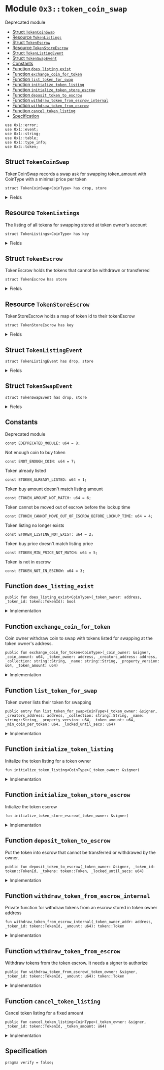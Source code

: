 
<a id="0x3_token_coin_swap"></a>

# Module `0x3::token_coin_swap`

Deprecated module


-  [Struct `TokenCoinSwap`](#0x3_token_coin_swap_TokenCoinSwap)
-  [Resource `TokenListings`](#0x3_token_coin_swap_TokenListings)
-  [Struct `TokenEscrow`](#0x3_token_coin_swap_TokenEscrow)
-  [Resource `TokenStoreEscrow`](#0x3_token_coin_swap_TokenStoreEscrow)
-  [Struct `TokenListingEvent`](#0x3_token_coin_swap_TokenListingEvent)
-  [Struct `TokenSwapEvent`](#0x3_token_coin_swap_TokenSwapEvent)
-  [Constants](#@Constants_0)
-  [Function `does_listing_exist`](#0x3_token_coin_swap_does_listing_exist)
-  [Function `exchange_coin_for_token`](#0x3_token_coin_swap_exchange_coin_for_token)
-  [Function `list_token_for_swap`](#0x3_token_coin_swap_list_token_for_swap)
-  [Function `initialize_token_listing`](#0x3_token_coin_swap_initialize_token_listing)
-  [Function `initialize_token_store_escrow`](#0x3_token_coin_swap_initialize_token_store_escrow)
-  [Function `deposit_token_to_escrow`](#0x3_token_coin_swap_deposit_token_to_escrow)
-  [Function `withdraw_token_from_escrow_internal`](#0x3_token_coin_swap_withdraw_token_from_escrow_internal)
-  [Function `withdraw_token_from_escrow`](#0x3_token_coin_swap_withdraw_token_from_escrow)
-  [Function `cancel_token_listing`](#0x3_token_coin_swap_cancel_token_listing)
-  [Specification](#@Specification_1)


<pre><code>use 0x1::error;<br/>use 0x1::event;<br/>use 0x1::string;<br/>use 0x1::table;<br/>use 0x1::type_info;<br/>use 0x3::token;<br/></code></pre>



<a id="0x3_token_coin_swap_TokenCoinSwap"></a>

## Struct `TokenCoinSwap`

TokenCoinSwap records a swap ask for swapping token_amount with CoinType with a minimal price per token


<pre><code>struct TokenCoinSwap&lt;CoinType&gt; has drop, store<br/></code></pre>



<details>
<summary>Fields</summary>


<dl>
<dt>
<code>token_amount: u64</code>
</dt>
<dd>

</dd>
<dt>
<code>min_price_per_token: u64</code>
</dt>
<dd>

</dd>
</dl>


</details>

<a id="0x3_token_coin_swap_TokenListings"></a>

## Resource `TokenListings`

The listing of all tokens for swapping stored at token owner&apos;s account


<pre><code>struct TokenListings&lt;CoinType&gt; has key<br/></code></pre>



<details>
<summary>Fields</summary>


<dl>
<dt>
<code>listings: table::Table&lt;token::TokenId, token_coin_swap::TokenCoinSwap&lt;CoinType&gt;&gt;</code>
</dt>
<dd>

</dd>
<dt>
<code>listing_events: event::EventHandle&lt;token_coin_swap::TokenListingEvent&gt;</code>
</dt>
<dd>

</dd>
<dt>
<code>swap_events: event::EventHandle&lt;token_coin_swap::TokenSwapEvent&gt;</code>
</dt>
<dd>

</dd>
</dl>


</details>

<a id="0x3_token_coin_swap_TokenEscrow"></a>

## Struct `TokenEscrow`

TokenEscrow holds the tokens that cannot be withdrawn or transferred


<pre><code>struct TokenEscrow has store<br/></code></pre>



<details>
<summary>Fields</summary>


<dl>
<dt>
<code>token: token::Token</code>
</dt>
<dd>

</dd>
<dt>
<code>locked_until_secs: u64</code>
</dt>
<dd>

</dd>
</dl>


</details>

<a id="0x3_token_coin_swap_TokenStoreEscrow"></a>

## Resource `TokenStoreEscrow`

TokenStoreEscrow holds a map of token id to their tokenEscrow


<pre><code>struct TokenStoreEscrow has key<br/></code></pre>



<details>
<summary>Fields</summary>


<dl>
<dt>
<code>token_escrows: table::Table&lt;token::TokenId, token_coin_swap::TokenEscrow&gt;</code>
</dt>
<dd>

</dd>
</dl>


</details>

<a id="0x3_token_coin_swap_TokenListingEvent"></a>

## Struct `TokenListingEvent`



<pre><code>struct TokenListingEvent has drop, store<br/></code></pre>



<details>
<summary>Fields</summary>


<dl>
<dt>
<code>token_id: token::TokenId</code>
</dt>
<dd>

</dd>
<dt>
<code>amount: u64</code>
</dt>
<dd>

</dd>
<dt>
<code>min_price: u64</code>
</dt>
<dd>

</dd>
<dt>
<code>locked_until_secs: u64</code>
</dt>
<dd>

</dd>
<dt>
<code>coin_type_info: type_info::TypeInfo</code>
</dt>
<dd>

</dd>
</dl>


</details>

<a id="0x3_token_coin_swap_TokenSwapEvent"></a>

## Struct `TokenSwapEvent`



<pre><code>struct TokenSwapEvent has drop, store<br/></code></pre>



<details>
<summary>Fields</summary>


<dl>
<dt>
<code>token_id: token::TokenId</code>
</dt>
<dd>

</dd>
<dt>
<code>token_buyer: address</code>
</dt>
<dd>

</dd>
<dt>
<code>token_amount: u64</code>
</dt>
<dd>

</dd>
<dt>
<code>coin_amount: u64</code>
</dt>
<dd>

</dd>
<dt>
<code>coin_type_info: type_info::TypeInfo</code>
</dt>
<dd>

</dd>
</dl>


</details>

<a id="@Constants_0"></a>

## Constants


<a id="0x3_token_coin_swap_EDEPRECATED_MODULE"></a>

Deprecated module


<pre><code>const EDEPRECATED_MODULE: u64 &#61; 8;<br/></code></pre>



<a id="0x3_token_coin_swap_ENOT_ENOUGH_COIN"></a>

Not enough coin to buy token


<pre><code>const ENOT_ENOUGH_COIN: u64 &#61; 7;<br/></code></pre>



<a id="0x3_token_coin_swap_ETOKEN_ALREADY_LISTED"></a>

Token already listed


<pre><code>const ETOKEN_ALREADY_LISTED: u64 &#61; 1;<br/></code></pre>



<a id="0x3_token_coin_swap_ETOKEN_AMOUNT_NOT_MATCH"></a>

Token buy amount doesn&apos;t match listing amount


<pre><code>const ETOKEN_AMOUNT_NOT_MATCH: u64 &#61; 6;<br/></code></pre>



<a id="0x3_token_coin_swap_ETOKEN_CANNOT_MOVE_OUT_OF_ESCROW_BEFORE_LOCKUP_TIME"></a>

Token cannot be moved out of escrow before the lockup time


<pre><code>const ETOKEN_CANNOT_MOVE_OUT_OF_ESCROW_BEFORE_LOCKUP_TIME: u64 &#61; 4;<br/></code></pre>



<a id="0x3_token_coin_swap_ETOKEN_LISTING_NOT_EXIST"></a>

Token listing no longer exists


<pre><code>const ETOKEN_LISTING_NOT_EXIST: u64 &#61; 2;<br/></code></pre>



<a id="0x3_token_coin_swap_ETOKEN_MIN_PRICE_NOT_MATCH"></a>

Token buy price doesn&apos;t match listing price


<pre><code>const ETOKEN_MIN_PRICE_NOT_MATCH: u64 &#61; 5;<br/></code></pre>



<a id="0x3_token_coin_swap_ETOKEN_NOT_IN_ESCROW"></a>

Token is not in escrow


<pre><code>const ETOKEN_NOT_IN_ESCROW: u64 &#61; 3;<br/></code></pre>



<a id="0x3_token_coin_swap_does_listing_exist"></a>

## Function `does_listing_exist`



<pre><code>public fun does_listing_exist&lt;CoinType&gt;(_token_owner: address, _token_id: token::TokenId): bool<br/></code></pre>



<details>
<summary>Implementation</summary>


<pre><code>public fun does_listing_exist&lt;CoinType&gt;(<br/>    _token_owner: address,<br/>    _token_id: TokenId<br/>): bool &#123;<br/>    abort error::invalid_argument(EDEPRECATED_MODULE)<br/>&#125;<br/></code></pre>



</details>

<a id="0x3_token_coin_swap_exchange_coin_for_token"></a>

## Function `exchange_coin_for_token`

Coin owner withdraw coin to swap with tokens listed for swapping at the token owner&apos;s address.


<pre><code>public fun exchange_coin_for_token&lt;CoinType&gt;(_coin_owner: &amp;signer, _coin_amount: u64, _token_owner: address, _creators_address: address, _collection: string::String, _name: string::String, _property_version: u64, _token_amount: u64)<br/></code></pre>



<details>
<summary>Implementation</summary>


<pre><code>public fun exchange_coin_for_token&lt;CoinType&gt;(<br/>    _coin_owner: &amp;signer,<br/>    _coin_amount: u64,<br/>    _token_owner: address,<br/>    _creators_address: address,<br/>    _collection: String,<br/>    _name: String,<br/>    _property_version: u64,<br/>    _token_amount: u64,<br/>) &#123;<br/>    abort error::invalid_argument(EDEPRECATED_MODULE)<br/>&#125;<br/></code></pre>



</details>

<a id="0x3_token_coin_swap_list_token_for_swap"></a>

## Function `list_token_for_swap`

Token owner lists their token for swapping


<pre><code>public entry fun list_token_for_swap&lt;CoinType&gt;(_token_owner: &amp;signer, _creators_address: address, _collection: string::String, _name: string::String, _property_version: u64, _token_amount: u64, _min_coin_per_token: u64, _locked_until_secs: u64)<br/></code></pre>



<details>
<summary>Implementation</summary>


<pre><code>public entry fun list_token_for_swap&lt;CoinType&gt;(<br/>    _token_owner: &amp;signer,<br/>    _creators_address: address,<br/>    _collection: String,<br/>    _name: String,<br/>    _property_version: u64,<br/>    _token_amount: u64,<br/>    _min_coin_per_token: u64,<br/>    _locked_until_secs: u64<br/>) &#123;<br/>    abort error::invalid_argument(EDEPRECATED_MODULE)<br/>&#125;<br/></code></pre>



</details>

<a id="0x3_token_coin_swap_initialize_token_listing"></a>

## Function `initialize_token_listing`

Initalize the token listing for a token owner


<pre><code>fun initialize_token_listing&lt;CoinType&gt;(_token_owner: &amp;signer)<br/></code></pre>



<details>
<summary>Implementation</summary>


<pre><code>fun initialize_token_listing&lt;CoinType&gt;(_token_owner: &amp;signer) &#123;<br/>    abort error::invalid_argument(EDEPRECATED_MODULE)<br/>&#125;<br/></code></pre>



</details>

<a id="0x3_token_coin_swap_initialize_token_store_escrow"></a>

## Function `initialize_token_store_escrow`

Intialize the token escrow


<pre><code>fun initialize_token_store_escrow(_token_owner: &amp;signer)<br/></code></pre>



<details>
<summary>Implementation</summary>


<pre><code>fun initialize_token_store_escrow(_token_owner: &amp;signer) &#123;<br/>    abort error::invalid_argument(EDEPRECATED_MODULE)<br/>&#125;<br/></code></pre>



</details>

<a id="0x3_token_coin_swap_deposit_token_to_escrow"></a>

## Function `deposit_token_to_escrow`

Put the token into escrow that cannot be transferred or withdrawed by the owner.


<pre><code>public fun deposit_token_to_escrow(_token_owner: &amp;signer, _token_id: token::TokenId, _tokens: token::Token, _locked_until_secs: u64)<br/></code></pre>



<details>
<summary>Implementation</summary>


<pre><code>public fun deposit_token_to_escrow(<br/>    _token_owner: &amp;signer,<br/>    _token_id: TokenId,<br/>    _tokens: Token,<br/>    _locked_until_secs: u64<br/>) &#123;<br/>    abort error::invalid_argument(EDEPRECATED_MODULE)<br/>&#125;<br/></code></pre>



</details>

<a id="0x3_token_coin_swap_withdraw_token_from_escrow_internal"></a>

## Function `withdraw_token_from_escrow_internal`

Private function for withdraw tokens from an escrow stored in token owner address


<pre><code>fun withdraw_token_from_escrow_internal(_token_owner_addr: address, _token_id: token::TokenId, _amount: u64): token::Token<br/></code></pre>



<details>
<summary>Implementation</summary>


<pre><code>fun withdraw_token_from_escrow_internal(<br/>    _token_owner_addr: address,<br/>    _token_id: TokenId,<br/>    _amount: u64<br/>): Token &#123;<br/>    abort error::invalid_argument(EDEPRECATED_MODULE)<br/>&#125;<br/></code></pre>



</details>

<a id="0x3_token_coin_swap_withdraw_token_from_escrow"></a>

## Function `withdraw_token_from_escrow`

Withdraw tokens from the token escrow. It needs a signer to authorize


<pre><code>public fun withdraw_token_from_escrow(_token_owner: &amp;signer, _token_id: token::TokenId, _amount: u64): token::Token<br/></code></pre>



<details>
<summary>Implementation</summary>


<pre><code>public fun withdraw_token_from_escrow(<br/>    _token_owner: &amp;signer,<br/>    _token_id: TokenId,<br/>    _amount: u64<br/>): Token &#123;<br/>    abort error::invalid_argument(EDEPRECATED_MODULE)<br/>&#125;<br/></code></pre>



</details>

<a id="0x3_token_coin_swap_cancel_token_listing"></a>

## Function `cancel_token_listing`

Cancel token listing for a fixed amount


<pre><code>public fun cancel_token_listing&lt;CoinType&gt;(_token_owner: &amp;signer, _token_id: token::TokenId, _token_amount: u64)<br/></code></pre>



<details>
<summary>Implementation</summary>


<pre><code>public fun cancel_token_listing&lt;CoinType&gt;(<br/>    _token_owner: &amp;signer,<br/>    _token_id: TokenId,<br/>    _token_amount: u64,<br/>) &#123;<br/>    abort error::invalid_argument(EDEPRECATED_MODULE)<br/>&#125;<br/></code></pre>



</details>

<a id="@Specification_1"></a>

## Specification



<pre><code>pragma verify &#61; false;<br/></code></pre>


[move-book]: https://aptos.dev/move/book/SUMMARY
